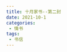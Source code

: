 ```yaml
---
title: 十月家书--第二封
date: 2021-10-1
categories:
 - 情书
tags:
 - 书信
---
```

<dairy>
    <template v-slot:header>
        得救在乎归回安息，得力在乎平静安稳
    </template>
    <template v-slot:main>
            昨天今天和你通了个电话，感觉你现在的状态真是太差啦，一定要好好调整好自己哦，不要过度的去消耗自己的精力，希望你可以快乐，可是你现在
        快乐不起来，今天把手机给你退回去了，你收到我的心意了就够了，希望你可以好好的调整自己，不要去过度的消耗自己，太累了，就算铁打的人他
        也不能一周7天连续运转啊，希望这个假期后能够好好的调整你自己哦，虽然我不在你身边，你一定千万要好好照顾好自己，我不想到时候见到你的时
        候你已经累垮了，不要这样，该休息的时候要好好休息，就像这标题，得救在乎归回安息，得力在乎平静安稳，为你祷告，我不敢松懈了，你的状态牵动着
        我每一根的心弦
    </template>
    <template v-slot:footer>
        记得要每天要调整好自己的情绪哦
    </template>
</dairy>